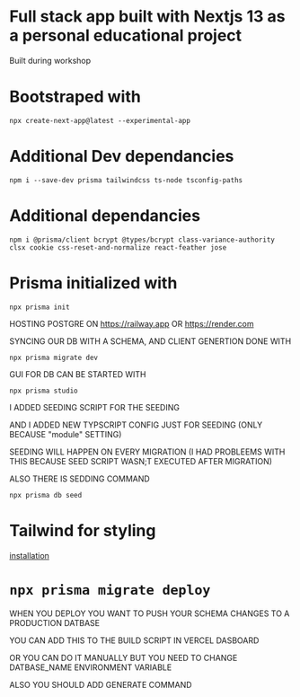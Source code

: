 # Full stack app built with Nextjs 13 as a personal educational project

Built during workshop

# Bootstraped with

```
npx create-next-app@latest --experimental-app
```

# Additional Dev dependancies

```
npm i --save-dev prisma tailwindcss ts-node tsconfig-paths
```

# Additional dependancies

```
npm i @prisma/client bcrypt @types/bcrypt class-variance-authority clsx cookie css-reset-and-normalize react-feather jose
```

# Prisma initialized with

```
npx prisma init
```

HOSTING POSTGRE ON <https://railway.app> OR <https://render.com> 

SYNCING OUR DB WITH A SCHEMA, AND CLIENT GENERTION DONE WITH

```
npx prisma migrate dev
```

GUI FOR DB CAN BE STARTED WITH

```
npx prisma studio
```

I ADDED SEEDING SCRIPT FOR THE SEEDING

AND I ADDED NEW TYPSCRIPT CONFIG JUST FOR SEEDING (ONLY BECAUSE "module" SETTING)

SEEDING WILL HAPPEN ON EVERY MIGRATION (I HAD PROBLEEMS WITH THIS BECAUSE SEED SCRIPT WASN;T EXECUTED AFTER MIGRATION)

ALSO THERE IS SEDDING COMMAND

```
npx prisma db seed
```

# Tailwind for styling

[installation](https://beta.nextjs.org/docs/styling/tailwind-css)

# `npx prisma migrate deploy`

WHEN YOU DEPLOY YOU WANT TO PUSH YOUR SCHEMA CHANGES TO A PRODUCTION DATBASE

YOU CAN ADD THIS TO THE BUILD SCRIPT IN VERCEL DASBOARD

OR YOU CAN DO IT MANUALLY BUT YOU NEED TO CHANGE DATBASE_NAME ENVIRONMENT VARIABLE

ALSO YOU SHOULD ADD GENERATE COMMAND